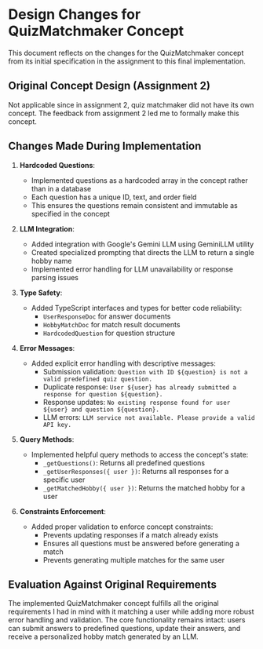 # Design Changes for QuizMatchmaker Concept

This document reflects on the changes for the QuizMatchmaker concept from its initial specification in the assignment to this final implementation.

## Original Concept Design (Assignment 2)

Not applicable since in assignment 2, quiz matchmaker did not have its own concept. The feedback from assignment 2 led me to formally make this concept. 

## Changes Made During Implementation

1. **Hardcoded Questions**: 
   - Implemented questions as a hardcoded array in the concept rather than in a database
   - Each question has a unique ID, text, and order field
   - This ensures the questions remain consistent and immutable as specified in the concept

2. **LLM Integration**: 
   - Added integration with Google's Gemini LLM using GeminiLLM utility
   - Created specialized prompting that directs the LLM to return a single hobby name
   - Implemented error handling for LLM unavailability or response parsing issues

3. **Type Safety**:
   - Added TypeScript interfaces and types for better code reliability:
     - `UserResponseDoc` for answer documents
     - `HobbyMatchDoc` for match result documents
     - `HardcodedQuestion` for question structure

4. **Error Messages**:
   - Added explicit error handling with descriptive messages:
     - Submission validation: `Question with ID ${question} is not a valid predefined quiz question.`
     - Duplicate response: `User ${user} has already submitted a response for question ${question}.`
     - Response updates: `No existing response found for user ${user} and question ${question}.`
     - LLM errors: `LLM service not available. Please provide a valid API key.`

5. **Query Methods**:
   - Implemented helpful query methods to access the concept's state:
     - `_getQuestions()`: Returns all predefined questions
     - `_getUserResponses({ user })`: Returns all responses for a specific user
     - `_getMatchedHobby({ user })`: Returns the matched hobby for a user

6. **Constraints Enforcement**:
   - Added proper validation to enforce concept constraints:
     - Prevents updating responses if a match already exists
     - Ensures all questions must be answered before generating a match
     - Prevents generating multiple matches for the same user

## Evaluation Against Original Requirements

The implemented QuizMatchmaker concept fulfills all the original requirements I had in mind with it matching a user while adding more robust error handling and validation. The core functionality remains intact: users can submit answers to predefined questions, update their answers, and receive a personalized hobby match generated by an LLM.